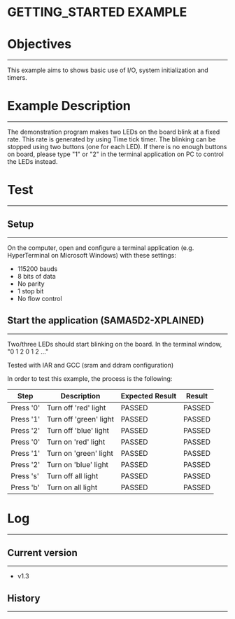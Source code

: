 GETTING_STARTED EXAMPLE
============

# Objectives
------------
This example aims to shows basic use of I/O, system initialization and timers.

# Example Description
---------------------
The demonstration program makes two LEDs on the board blink at a fixed rate.
This rate is generated by using Time tick timer. The blinking can be stopped
using two buttons (one for each LED). If there is no enough buttons on board,
please type "1" or "2" in the terminal application on PC to control the LEDs
instead.

# Test
------

## Setup
--------
On the computer, open and configure a terminal application
(e.g. HyperTerminal on Microsoft Windows) with these settings:
 - 115200 bauds
 - 8 bits of data
 - No parity
 - 1 stop bit
 - No flow control

## Start the application (SAMA5D2-XPLAINED)
--------
Two/three LEDs should start blinking on the board. In the terminal window, "0 1 2 0 1 2 ..."

Tested with IAR and GCC (sram and ddram configuration)

In order to test this example, the process is the following:

Step | Description | Expected Result | Result
-----|-------------|-----------------|-------
Press '0' | Turn off 'red' light | PASSED | PASSED
Press '1' | Turn off 'green' light | PASSED | PASSED
Press '2' | Turn off 'blue' light | PASSED | PASSED
Press '0' | Turn on 'red' light | PASSED | PASSED
Press '1' | Turn on 'green' light | PASSED | PASSED
Press '2' | Turn on 'blue' light | PASSED | PASSED
Press 's' | Turn off all light | PASSED | PASSED
Press 'b' | Turn on all light | PASSED | PASSED


# Log
------

## Current version
--------
 - v1.3

## History
--------
